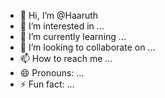 - 👋 Hi, I’m @Haaruth
- 👀 I’m interested in ...
- 🌱 I’m currently learning ...
- 💞️ I’m looking to collaborate on ...
- 📫 How to reach me ...
- 😄 Pronouns: ...
- ⚡ Fun fact: ...

<!---
Haaruth/Haaruth is a ✨ special ✨ repository because its `README.md` (this file) appears on your GitHub profile.
You can click the Preview link to take a look at your changes.
--->
